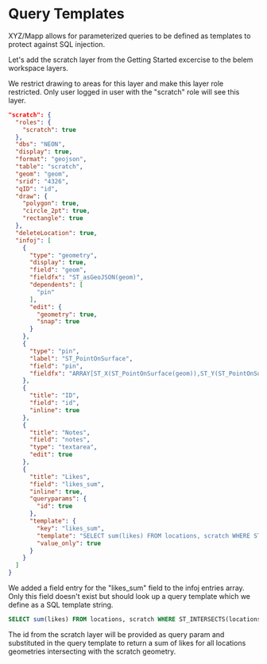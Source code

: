 # Query Templates

XYZ/Mapp allows for parameterized queries to be defined as templates to protect against SQL injection.

Let's add the scratch layer from the Getting Started excercise to the belem workspace layers.

We restrict drawing to areas for this layer and make this layer role restricted. Only user logged in user with the "scratch" role will see this layer.

```json
"scratch": {
  "roles": {
    "scratch": true
  },
  "dbs": "NEON",
  "display": true,
  "format": "geojson",
  "table": "scratch",
  "geom": "geom",
  "srid": "4326",
  "qID": "id",
  "draw": {
    "polygon": true,
    "circle_2pt": true,
    "rectangle": true
  },
  "deleteLocation": true,
  "infoj": [
    {
      "type": "geometry",
      "display": true,
      "field": "geom",
      "fieldfx": "ST_asGeoJSON(geom)",
      "dependents": [
        "pin"
      ],
      "edit": {
        "geometry": true,
        "snap": true
      }
    },
    {
      "type": "pin",
      "label": "ST_PointOnSurface",
      "field": "pin",
      "fieldfx": "ARRAY[ST_X(ST_PointOnSurface(geom)),ST_Y(ST_PointOnSurface(geom))]"
    },
    {
      "title": "ID",
      "field": "id",
      "inline": true
    },
    {
      "title": "Notes",
      "field": "notes",
      "type": "textarea",
      "edit": true
    },
    {
      "title": "Likes",
      "field": "likes_sum",
      "inline": true,
      "queryparams": {
        "id": true
      },
      "template": {
        "key": "likes_sum",
        "template": "SELECT sum(likes) FROM locations, scratch WHERE ST_INTERSECTS(locations.geom, scratch.geom) AND scratch.id = %{id}",
        "value_only": true
      }
    }
  ]
}
```

We added a field entry for the "likes_sum" field to the infoj entries array. Only this field doesn't exist but should look up a query template which we define as a SQL template string.

```SQL
SELECT sum(likes) FROM locations, scratch WHERE ST_INTERSECTS(locations.geom, scratch.geom) AND scratch.id = %{id};
```

The id from the scratch layer will be provided as query param and substituted in the query template to return a sum of likes for all locations geometries intersecting with the scratch geometry.
